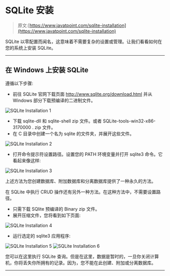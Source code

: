 # SQLite 安装

> 原文:[https://www.javatpoint.com/sqlite-installation](https://www.javatpoint.com/sqlite-installation)

SQLite 以零配置而闻名，这意味着不需要复杂的设置或管理。让我们看看如何在您的系统上安装 SQLite。

* * *

## 在 Windows 上安装 SQLite

遵循以下步骤:

*   前往 SQLite 官网下载页面 http://www.sqlite.org/download.html 并从 Windows 部分下载预编译的二进制文件。

![SQLite Installation 1](../Images/39241354dad0521be8a7bfd0bebe0ef3.png)

*   下载 sqlite-dll 和 sqlite-shell zip 文件。或者 SQLite-tools-win32-x86-3170000 . zip 文件。
*   在 C 目录中创建一个名为 sqlite 的文件夹，并展开这些文件。

![SQLite Installation 2](../Images/c2c2f5700457f799b2db400cded9b0a3.png)

*   打开命令提示符设置路径。设置您的 PATH 环境变量并打开 sqlite3 命令。它看起来像这样:

![SQLite Installation 3](../Images/8708bf01beed476177d024e2fd6b4c6a.png)

上述方法为您创建数据库、附加数据库和分离数据库提供了一种永久的方法。

在 SQLite 中执行 CRUD 操作还有另外一种方法。在这种方法中，不需要设置路径。

*   只需下载 SQlite 预编译的 Binary zip 文件。
*   展开压缩文件，您将看到如下页面:

![SQLite Installation 4](../Images/612374a343944683fea6ad65e647787b.png)

*   运行选定的 sqlite3 应用程序:

![SQLite Installation 5](../Images/45b0963555b640a4cecf388184d66071.png) ![SQLite Installation 6](../Images/16e336b34a60e74efc06185b8723e45a.png)

您可以在这里执行 SQLite 查询。但是在这里，数据是暂时的，一旦你关闭计算机，你将丢失你所拥有的记录。因为，您不能在此创建、附加或分离数据库。

* * *